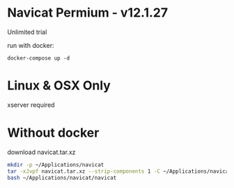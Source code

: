 # Navicat Permium - v12.1.27

Unlimited trial  


run with docker:
```
docker-compose up -d
```

# Linux & OSX Only

xserver required

# Without docker

download navicat.tar.xz  
```bash
mkdir -p ~/Applications/navicat
tar -xJvpf navicat.tar.xz --strip-components 1 -C ~/Applications/navicat
bash ~/Applications/navicat/navicat
```
